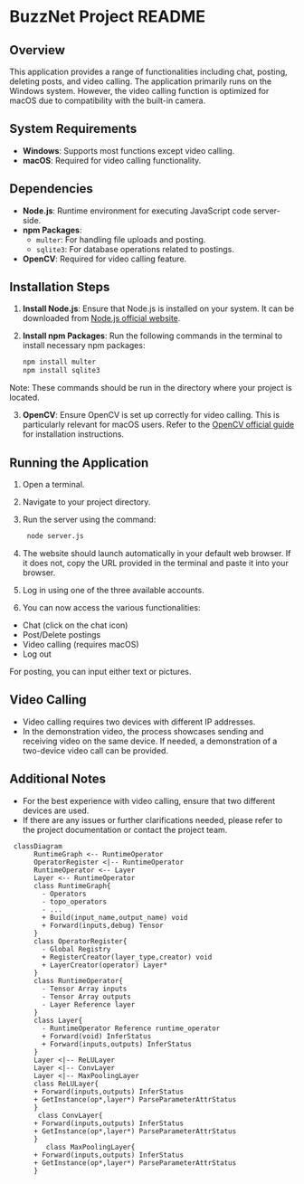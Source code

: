 # BuzzNet Project README

## Overview
This application provides a range of functionalities including chat, posting, deleting posts, and video calling. The application primarily runs on the Windows system. However, the video calling function is optimized for macOS due to compatibility with the built-in camera.

## System Requirements
- **Windows**: Supports most functions except video calling.
- **macOS**: Required for video calling functionality.

## Dependencies
- **Node.js**: Runtime environment for executing JavaScript code server-side.
- **npm Packages**:
  - `multer`: For handling file uploads and posting.
  - `sqlite3`: For database operations related to postings.
- **OpenCV**: Required for video calling feature.

## Installation Steps

1. **Install Node.js**: Ensure that Node.js is installed on your system. It can be downloaded from [Node.js official website](https://nodejs.org/).

2. **Install npm Packages**: Run the following commands in the terminal to install necessary npm packages:
   ```bash
   npm install multer
   npm install sqlite3
Note: These commands should be run in the directory where your project is located.

3. **OpenCV**: Ensure OpenCV is set up correctly for video calling. This is particularly relevant for macOS users. Refer to the [OpenCV official guide](https://opencv.org/) for installation instructions.

## Running the Application

1. Open a terminal.

2. Navigate to your project directory.

3. Run the server using the command:
   ```bash
    node server.js
4. The website should launch automatically in your default web browser. If it does not, copy the URL provided in the terminal and paste it into your browser.

5. Log in using one of the three available accounts.

6. You can now access the various functionalities:
- Chat (click on the chat icon)
- Post/Delete postings
- Video calling (requires macOS)
- Log out

For posting, you can input either text or pictures.

## Video Calling

- Video calling requires two devices with different IP addresses.
- In the demonstration video, the process showcases sending and receiving video on the same device. If needed, a demonstration of a two-device video call can be provided.

## Additional Notes

- For the best experience with video calling, ensure that two different devices are used.
- If there are any issues or further clarifications needed, please refer to the project documentation or contact the project team.


```mermaid
 classDiagram
      RuntimeGraph <-- RuntimeOperator
      OperatorRegister <|-- RuntimeOperator
      RuntimeOperator <-- Layer
      Layer <-- RuntimeOperator 
      class RuntimeGraph{
      	- Operators
        - topo_operators
        - ...
      	+ Build(input_name,output_name) void
      	+ Forward(inputs,debug) Tensor
      }
      class OperatorRegister{
      	- Global Registry
      	+ RegisterCreator(layer_type,creator) void
      	+ LayerCreator(operator) Layer*
      }
      class RuntimeOperator{
      	- Tensor Array inputs
      	- Tensor Array outputs
      	- Layer Reference layer
      }
      class Layer{
        - RuntimeOperator Reference runtime_operator
      	+ Forward(void) InferStatus
        + Forward(inputs,outputs) InferStatus
      }
      Layer <|-- ReLULayer
      Layer <|-- ConvLayer
      Layer <|-- MaxPoolingLayer
      class ReLULayer{
      + Forward(inputs,outputs) InferStatus
      + GetInstance(op*,layer*) ParseParameterAttrStatus 
      }
       class ConvLayer{
      + Forward(inputs,outputs) InferStatus
      + GetInstance(op*,layer*) ParseParameterAttrStatus 
      }
         class MaxPoolingLayer{
      + Forward(inputs,outputs) InferStatus
      + GetInstance(op*,layer*) ParseParameterAttrStatus 
      }
```
